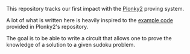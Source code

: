 This repository tracks our first impact with the
[Plonky2](https://github.com/0xPolygonZero/plonky2) proving system.

A lot of what is written here is heavily inspired to the
[example code](https://github.com/0xPolygonZero/plonky2/tree/main/plonky2/examples)
provided in Plonky2's repository.

The goal is to be able to write a circuit that allows one to prove
the knowledge of a solution to a given sudoku problem.